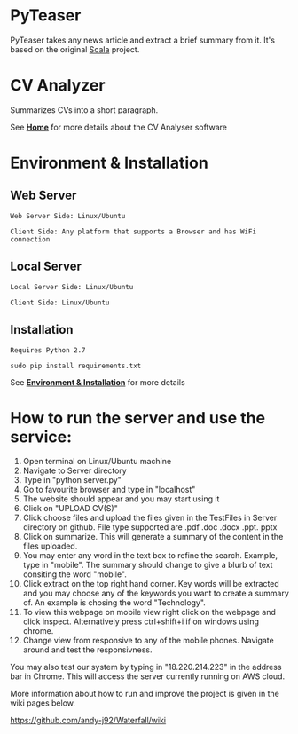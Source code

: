 PyTeaser
========

PyTeaser takes any news article and extract a brief summary from it. It's based on the original [Scala](https://github.com/MojoJolo/textteaser) project.


CV Analyzer
==========

Summarizes CVs into a short paragraph.

See [**Home**](https://github.com/andy-j92/Waterfall/wiki) for more details about the CV Analyser software

# Environment & Installation

## Web Server
```
Web Server Side: Linux/Ubuntu

```

```
Client Side: Any platform that supports a Browser and has WiFi connection
```

## Local Server
```
Local Server Side: Linux/Ubuntu
```

```
Client Side: Linux/Ubuntu
```

## Installation
```
Requires Python 2.7
```

```
sudo pip install requirements.txt
```
See [**Environment & Installation**](https://github.com/andy-j92/Waterfall/wiki/Environment-&-Installation) for more details

# How to run the server and use the service:

1. Open terminal on Linux/Ubuntu machine
2. Navigate to Server directory
3. Type in "python server.py"
4. Go to favourite browser and type in "localhost"
5. The website should appear and you may start using it
6. Click on "UPLOAD CV(S)"
7. Click choose files and upload the files given in the TestFiles in Server directory on github. File type supported are .pdf .doc .docx .ppt. pptx
8. Click on summarize. This will generate a summary of the content in the files uploaded.
9. You may enter any word in the text box to refine the search. Example, type in "mobile". The summary should change to give a blurb of text consiting the word "mobile".
10. Click extract on the top right hand corner. Key words will be extracted and you may choose any of the keywords you want to create a summary of. An example is chosing the word "Technology".
11. To view this webpage on mobile view right click on the webpage and click inspect. Alternatively press ctrl+shift+i if on windows using chrome.
12. Change view from responsive to any of the mobile phones. Navigate around and test the responsivness.


You may also test our system by typing in "18.220.214.223" in the address bar in Chrome. This will access the server currently running on AWS cloud.

More information about how to run and improve the project is given in the wiki pages below.

https://github.com/andy-j92/Waterfall/wiki
